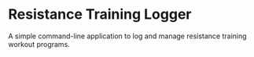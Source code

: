 # Resistance Training Logger

A simple command-line application to log and manage resistance training workout programs.
